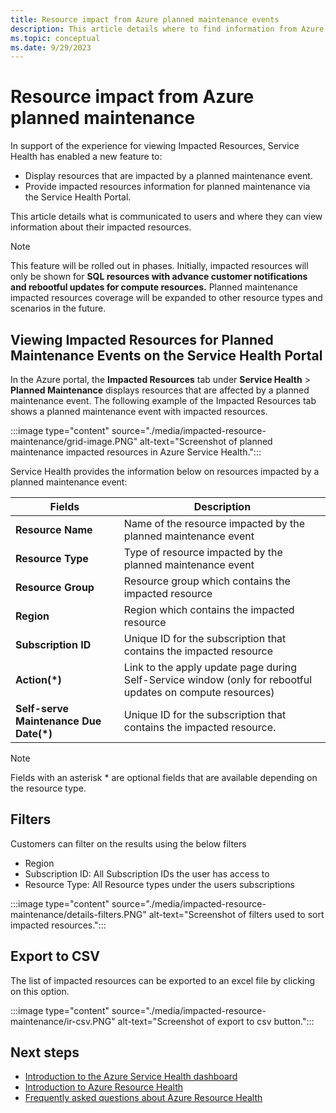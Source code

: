 ```yaml
---
title: Resource impact from Azure planned maintenance events
description: This article details where to find information from Azure Service Health about how Azure Planned Maintenance impact your resources.
ms.topic: conceptual
ms.date: 9/29/2023
---
```


# Resource impact from Azure planned maintenance

In support of the experience for viewing Impacted Resources, Service Health has enabled a new feature to:

- Display resources that are impacted by a planned maintenance event.
- Provide impacted resources information for planned maintenance via the Service Health Portal. 

This article details what is communicated to users and where they can view information about their impacted resources.

>[!Note]
>This feature will be rolled out in phases. Initially, impacted resources will only be shown for **SQL resources with advance customer notifications and rebootful updates for compute resources.** Planned maintenance impacted resources coverage will be expanded to other resource types and scenarios in the future.

## Viewing Impacted Resources for Planned Maintenance Events on the Service Health Portal 

In the Azure portal, the **Impacted Resources** tab under **Service Health** > **Planned Maintenance** displays resources that are affected by a planned maintenance event. The following example of the Impacted Resources tab shows a planned maintenance event with impacted resources.

:::image type="content" source="./media/impacted-resource-maintenance/grid-image.PNG" alt-text="Screenshot of planned maintenance impacted resources in Azure Service Health.":::

Service Health provides the information below   on resources impacted by a planned maintenance event:

|Fields  |Description |
|---------|---------|
|**Resource Name**|Name of the resource impacted by the planned maintenance event|
|**Resource Type**|Type of resource impacted by the planned maintenance event|
|**Resource Group**|Resource group which contains the impacted resource|
|**Region**|Region which contains the impacted resource|
|**Subscription ID**|Unique ID for the subscription that contains the impacted resource|
|**Action(*)**|Link to the apply update page during Self-Service window (only for rebootful updates on compute resources)|
|**Self-serve Maintenance Due Date(*)**|Unique ID for the subscription that contains the impacted resource.|

>[!Note]
>Fields with an asterisk * are optional fields that are available depending on the resource type.



## Filters

Customers can filter on the results using the below filters
- Region
- Subscription ID: All Subscription IDs the user has access to 
- Resource Type: All Resource types under the users subscriptions

:::image type="content" source="./media/impacted-resource-maintenance/details-filters.PNG" alt-text="Screenshot of filters used to sort impacted resources.":::

## Export to CSV

The list of impacted resources can be exported to an excel file by clicking on this option.

:::image type="content" source="./media/impacted-resource-maintenance/ir-csv.PNG" alt-text="Screenshot of export to csv button.":::

## Next steps
- [Introduction to the Azure Service Health dashboard](service-health-overview.md)
- [Introduction to Azure Resource Health](resource-health-overview.md)
- [Frequently asked questions about Azure Resource Health](resource-health-faq.yml)
